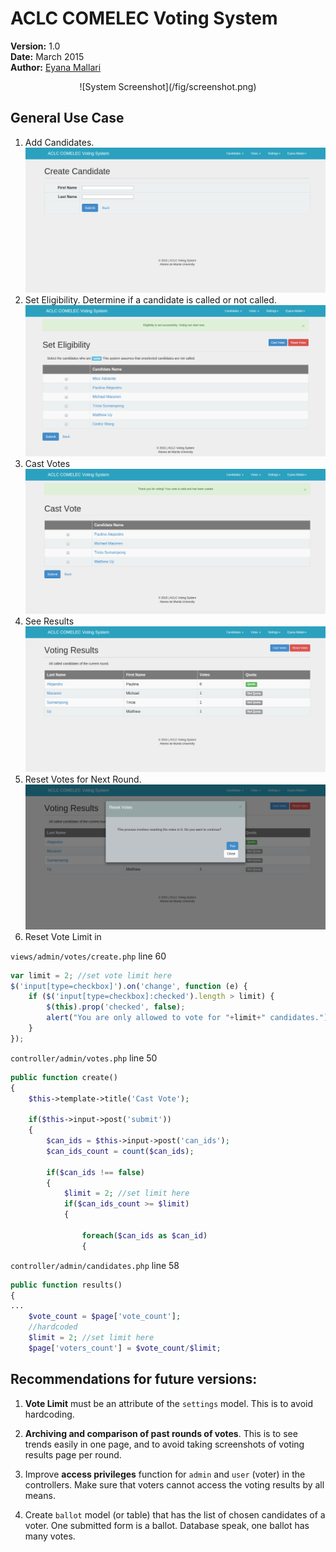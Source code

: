 
# ACLC COMELEC Voting System  
**Version:** 1.0  
**Date:** March 2015  
**Author:** [Eyana Mallari](http://about.me/eyana.m)  
<center>
![System Screenshot](/fig/screenshot.png)
</center>


## General Use Case  
1. Add Candidates.  
![System Screenshot](/fig/add_candidate.png)  
2. Set Eligibility. Determine if a candidate is called or not called.   
![System Screenshot](/fig/called.png)  
3. Cast Votes  
![System Screenshot](/fig/cast_votes.png)  
4. See Results 
![System Screenshot](/fig/voting_results.png)  
5. Reset Votes for Next Round. 
![System Screenshot](/fig/reset_votes.png)  
6. Reset Vote Limit in  

`views/admin/votes/create.php` line 60

```javascript
var limit = 2; //set vote limit here
$('input[type=checkbox]').on('change', function (e) {
    if ($('input[type=checkbox]:checked').length > limit) {
        $(this).prop('checked', false);
        alert("You are only allowed to vote for "+limit+" candidates.");
    }
});
```

`controller/admin/votes.php` line 50  

```php
public function create()
{
	$this->template->title('Cast Vote');

	if($this->input->post('submit'))
	{
		$can_ids = $this->input->post('can_ids');
		$can_ids_count = count($can_ids);

		if($can_ids !== false)
		{
			$limit = 2; //set limit here
			if($can_ids_count >= $limit)
			{
				
				foreach($can_ids as $can_id)
				{
```

`controller/admin/candidates.php` line 58 

```php
public function results()
{
...
	$vote_count = $page['vote_count'];
	//hardcoded
	$limit = 2; //set limit here
	$page['voters_count'] = $vote_count/$limit;

```  
## Recommendations for future versions:
1. **Vote Limit** must be an attribute of the `settings` model. This is to avoid hardcoding.  

2. **Archiving and comparison of past rounds of votes**. This is to see trends easily in one page, and to avoid taking screenshots of voting results page per round.  

3. Improve **access privileges** function for `admin` and `user` (voter) in the controllers. Make sure that voters cannot access the voting results by all means.  

4. Create `ballot` model (or table) that has the list of chosen candidates of a voter. One submitted form is a ballot. Database speak, one ballot has many votes. 




